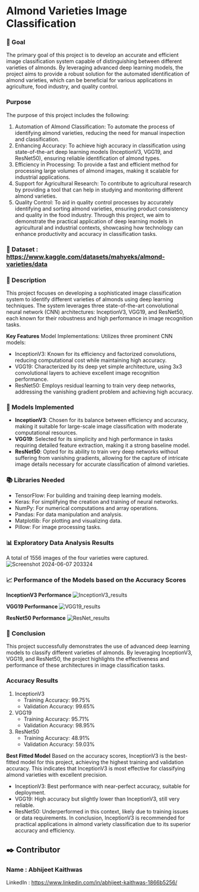 # **Almond Varieties Image Classification**

### 🎯 Goal
The primary goal of this project is to develop an accurate and efficient image classification system capable of distinguishing between different varieties of almonds. By leveraging advanced deep learning models, the project aims to provide a robust solution for the automated identification of almond varieties, which can be beneficial for various applications in agriculture, food industry, and quality control.

### Purpose
The purpose of this project includes the following:

1. Automation of Almond Classification: To automate the process of identifying almond varieties, reducing the need for manual inspection and classification.
2. Enhancing Accuracy: To achieve high accuracy in classification using state-of-the-art deep learning models (InceptionV3, VGG19, and ResNet50), ensuring reliable identification of almond types.
3. Efficiency in Processing: To provide a fast and efficient method for processing large volumes of almond images, making it scalable for industrial applications.
4. Support for Agricultural Research: To contribute to agricultural research by providing a tool that can help in studying and monitoring different almond varieties.
5. Quality Control: To aid in quality control processes by accurately identifying and sorting almond varieties, ensuring product consistency and quality in the food industry.
Through this project, we aim to demonstrate the practical application of deep learning models in agricultural and industrial contexts, showcasing how technology can enhance productivity and accuracy in classification tasks.

### 🧵 Dataset : https://www.kaggle.com/datasets/mahyeks/almond-varieties/data

### 🧾 Description
This project focuses on developing a sophisticated image classification system to identify different varieties of almonds using deep learning techniques. The system leverages three state-of-the-art convolutional neural network (CNN) architectures: InceptionV3, VGG19, and ResNet50, each known for their robustness and high performance in image recognition tasks.

**Key Features**
Model Implementations: Utilizes three prominent CNN models:

- InceptionV3: Known for its efficiency and factorized convolutions, reducing computational cost while maintaining high accuracy.
- VGG19: Characterized by its deep yet simple architecture, using 3x3 convolutional layers to achieve excellent image recognition performance.
- ResNet50: Employs residual learning to train very deep networks, addressing the vanishing gradient problem and achieving high accuracy.

### 🚀 Models Implemented
- **InceptionV3**: Chosen for its balance between efficiency and accuracy, making it suitable for large-scale image classification with moderate computational resources.
- **VGG19**: Selected for its simplicity and high performance in tasks requiring detailed feature extraction, making it a strong baseline model.
- **ResNet50**: Opted for its ability to train very deep networks without suffering from vanishing gradients, allowing for the capture of intricate image details necessary for accurate classification of almond varieties.

### 📚 Libraries Needed
- TensorFlow: For building and training deep learning models.
- Keras: For simplifying the creation and training of neural networks.
- NumPy: For numerical computations and array operations.
- Pandas: For data manipulation and analysis.
- Matplotlib: For plotting and visualizing data.
- Pillow: For image processing tasks.

### 📊 Exploratory Data Analysis Results
A total of 1556 images of the four varieties were captured.
![Screenshot 2024-06-07 203324](https://github.com/jeet-Abhi123/Road-Safety-Data-Analysis-Power-BI-/assets/143840497/baa18e75-2a03-4905-994d-cfb1ee128b46)

### 📈 Performance of the Models based on the Accuracy Scores

**InceptionV3 Performance**
![InceptionV3_results](https://github.com/jeet-Abhi123/Road-Safety-Data-Analysis-Power-BI-/assets/143840497/824d4893-3d6f-404c-8094-48ae64f888cc)

**VGG19 Performance**
![VGG19_results](https://github.com/jeet-Abhi123/Road-Safety-Data-Analysis-Power-BI-/assets/143840497/e648c009-1a20-4662-9f5a-72d39a88be3c)

**ResNet50 Performance**
![ResNet_results](https://github.com/jeet-Abhi123/Road-Safety-Data-Analysis-Power-BI-/assets/143840497/709f2625-7d23-499b-9af9-71014c1c063f)

### 📢 Conclusion
This project successfully demonstrates the use of advanced deep learning models to classify different varieties of almonds. By leveraging InceptionV3, VGG19, and ResNet50, the project highlights the effectiveness and performance of these architectures in image classification tasks.

### Accuracy Results
1. InceptionV3
	- Training Accuracy: 99.75%
	- Validation Accuracy: 99.65%
2. VGG19
	- Training Accuracy: 95.71%
	- Validation Accuracy: 98.95%
3. ResNet50
	- Training Accuracy: 48.91%
	- Validation Accuracy: 59.03%

**Best Fitted Model**
Based on the accuracy scores, InceptionV3 is the best-fitted model for this project, achieving the highest training and validation accuracy. This indicates that InceptionV3 is most effective for classifying almond varieties with excellent precision.

- InceptionV3: Best performance with near-perfect accuracy, suitable for deployment.
- VGG19: High accuracy but slightly lower than InceptionV3, still very reliable.
- ResNet50: Underperformed in this context, likely due to training issues or data requirements.
In conclusion, InceptionV3 is recommended for practical applications in almond variety classification due to its superior accuracy and efficiency.

## ✒️ Contributor
### Name : Abhijeet Kaithwas
LinkedIn : https://www.linkedin.com/in/abhijeet-kaithwas-1866b5256/
